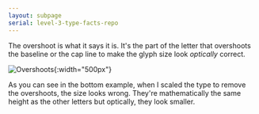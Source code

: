 ```yaml
---
layout: subpage
serial: level-3-type-facts-repo
---
```

The overshoot is what it says it is. It's the part of the letter that overshoots the baseline or the cap line to make the glyph size look *optically* correct.

![Overshoots]({{site.url}}/svg/type-facts-repo/overshoot.svg "Overshoots"){:width="500px"}

As you can see in the bottom example, when I scaled the type to remove the overshoots, the size looks wrong. They're mathematically the same height as the other letters but optically, they look smaller.